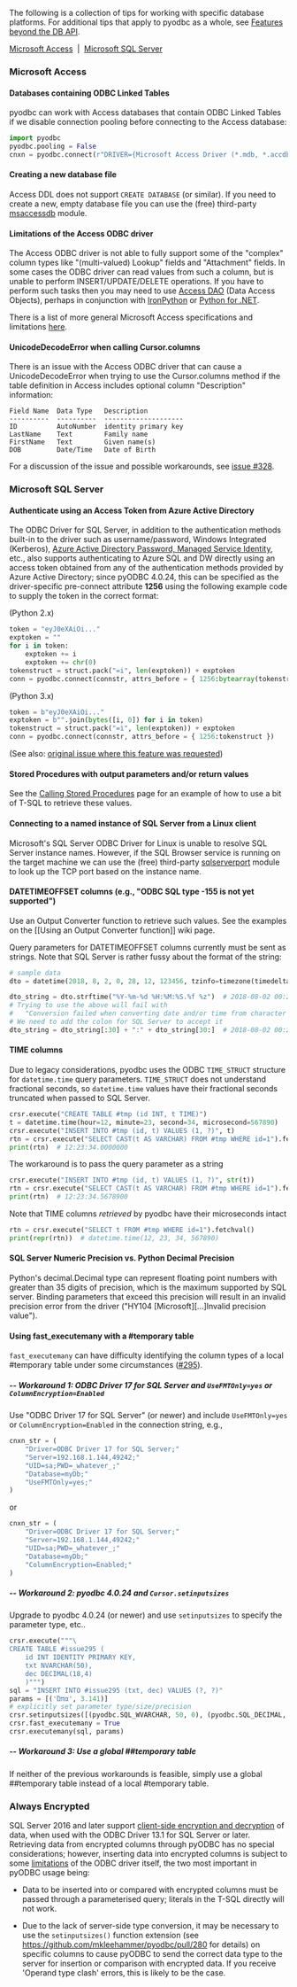 The following is a collection of tips for working with specific database platforms. For additional tips that apply to pyodbc as a whole, see [Features beyond the DB API](https://github.com/mkleehammer/pyodbc/wiki/Features-beyond-the-DB-API).

[Microsoft Access](#microsoft-access)&nbsp;&nbsp;|&nbsp;&nbsp;[Microsoft SQL Server](#microsoft-sql-server)

### Microsoft Access

#### Databases containing ODBC Linked Tables

pyodbc can work with Access databases that contain ODBC Linked Tables if we disable connection pooling before connecting to the Access database:

```python
import pyodbc
pyodbc.pooling = False
cnxn = pyodbc.connect(r"DRIVER={Microsoft Access Driver (*.mdb, *.accdb)};DBQ= ... ")
```

#### Creating a new database file

Access DDL does not support `CREATE DATABASE` (or similar). If you need to create a new, empty database file you can use the (free) third-party [msaccessdb](https://github.com/gordthompson/msaccessdb) module.

#### Limitations of the Access ODBC driver

The Access ODBC driver is not able to fully support some of the "complex" column types like "(multi-valued) Lookup" fields and "Attachment" fields. In some cases the ODBC driver can read values from such a column, but is unable to perform INSERT/UPDATE/DELETE operations. If you have to perform such tasks then you may need to use [Access DAO](https://msdn.microsoft.com/en-us/library/office/dn124645.aspx) (Data Access Objects), perhaps in conjunction with [IronPython](https://github.com/IronLanguages/main/releases) or [Python for .NET](http://pythonnet.github.io/).

There is a list of more general Microsoft Access specifications and limitations [here](http://office.microsoft.com/en-ca/access-help/access-2010-specifications-HA010341462.aspx).

#### UnicodeDecodeError when calling Cursor.columns

There is an issue with the Access ODBC driver that can cause a UnicodeDecodeError when trying to use the Cursor.columns method if the table definition in Access includes optional column "Description" information:

```
Field Name  Data Type   Description
----------  ----------  --------------------
ID          AutoNumber  identity primary key
LastName    Text        Family name
FirstName   Text        Given name(s)
DOB         Date/Time   Date of Birth
```

For a discussion of the issue and possible workarounds, see [issue #328](https://github.com/mkleehammer/pyodbc/issues/328).

### Microsoft SQL Server

#### Authenticate using an Access Token from Azure Active Directory 

The ODBC Driver for SQL Server, in addition to the authentication methods built-in to the driver such as username/password, Windows Integrated (Kerberos), [Azure Active Directory Password, Managed Service Identity](https://docs.microsoft.com/en-us/sql/connect/odbc/using-azure-active-directory), etc., also supports authenticating to Azure SQL and DW directly using an access token obtained from any of the authentication methods provided by Azure Active Directory; since pyODBC 4.0.24, this can be specified as the driver-specific pre-connect attribute **1256** using the following example code to supply the token in the correct format:

(Python 2.x)

```python
token = "eyJ0eXAiOi..."
exptoken = ""
for i in token:
    exptoken += i
    exptoken += chr(0)
tokenstruct = struct.pack("=i", len(exptoken)) + exptoken
conn = pyodbc.connect(connstr, attrs_before = { 1256:bytearray(tokenstruct) })
```

(Python 3.x)

```python
token = b"eyJ0eXAiOi..."
exptoken = b"".join(bytes([i, 0]) for i in token)
tokenstruct = struct.pack("=i", len(exptoken)) + exptoken
conn = pyodbc.connect(connstr, attrs_before = { 1256:tokenstruct })
```
(See also: [original issue where this feature was requested](https://github.com/mkleehammer/pyodbc/issues/228))

#### Stored Procedures with output parameters and/or return values

See the [Calling Stored Procedures](https://github.com/mkleehammer/pyodbc/wiki/Calling-Stored-Procedures) page for an example of how to use a bit of T-SQL to retrieve these values.

#### Connecting to a named instance of SQL Server from a Linux client

Microsoft's SQL Server ODBC Driver for Linux is unable to resolve SQL Server instance names. However, if the SQL Browser service is running on the target machine we can use the (free) third-party [sqlserverport](https://github.com/gordthompson/sqlserverport) module to look up the TCP port based on the instance name.

#### DATETIMEOFFSET columns (e.g., "ODBC SQL type -155 is not yet supported")

Use an Output Converter function to retrieve such values. See the examples on the [[Using an Output Converter function]] wiki page.

Query parameters for DATETIMEOFFSET columns currently must be sent as strings. Note that SQL Server is rather fussy about the format of the string:

```python
# sample data
dto = datetime(2018, 8, 2, 0, 28, 12, 123456, tzinfo=timezone(timedelta(hours=-6)))

dto_string = dto.strftime("%Y-%m-%d %H:%M:%S.%f %z")  # 2018-08-02 00:28:12.123456 -0600
# Trying to use the above will fail with
#   "Conversion failed when converting date and/or time from character string."
# We need to add the colon for SQL Server to accept it
dto_string = dto_string[:30] + ":" + dto_string[30:]  # 2018-08-02 00:28:12.123456 -06:00
```

#### TIME columns

Due to legacy considerations, pyodbc uses the ODBC `TIME_STRUCT` structure for `datetime.time` query parameters. `TIME_STRUCT` does not understand fractional seconds, so `datetime.time` values have their fractional seconds truncated when passed to SQL Server.

```python
crsr.execute("CREATE TABLE #tmp (id INT, t TIME)")
t = datetime.time(hour=12, minute=23, second=34, microsecond=567890)
crsr.execute("INSERT INTO #tmp (id, t) VALUES (1, ?)", t)
rtn = crsr.execute("SELECT CAST(t AS VARCHAR) FROM #tmp WHERE id=1").fetchval()
print(rtn)  # 12:23:34.0000000
```

The workaround is to pass the query parameter as a string

```python
crsr.execute("INSERT INTO #tmp (id, t) VALUES (1, ?)", str(t))
rtn = crsr.execute("SELECT CAST(t AS VARCHAR) FROM #tmp WHERE id=1").fetchval()
print(rtn)  # 12:23:34.5678900
```

Note that TIME columns *retrieved* by pyodbc have their microseconds intact

```python
rtn = crsr.execute("SELECT t FROM #tmp WHERE id=1").fetchval()
print(repr(rtn))  # datetime.time(12, 23, 34, 567890)
```


#### SQL Server Numeric Precision vs. Python Decimal Precision

Python's decimal.Decimal type can represent floating point numbers with greater than 35 digits of precision, which is the maximum supported by SQL server. Binding parameters that exceed this precision will result in an invalid precision error from the driver ("HY104 [Microsoft][...]Invalid precision value"). 

#### Using fast_executemany with a #temporary table

`fast_executemany` can have difficulty identifying the column types of a local #temporary table under some circumstances ([#295](https://github.com/mkleehammer/pyodbc/issues/295)). 


##### -- Workaround 1: ODBC Driver 17 for SQL Server and `UseFMTOnly=yes` or `ColumnEncryption=Enabled`

Use "ODBC Driver 17 for SQL Server" (or newer) and include `UseFMTOnly=yes` or `ColumnEncryption=Enabled` in the connection string, e.g.,

```python
cnxn_str = (
    "Driver=ODBC Driver 17 for SQL Server;"
    "Server=192.168.1.144,49242;"
    "UID=sa;PWD=_whatever_;"
    "Database=myDb;"
    "UseFMTOnly=yes;"
)
```

or

```python
cnxn_str = (
    "Driver=ODBC Driver 17 for SQL Server;"
    "Server=192.168.1.144,49242;"
    "UID=sa;PWD=_whatever_;"
    "Database=myDb;"
    "ColumnEncryption=Enabled;"
)
```

##### -- Workaround 2: pyodbc 4.0.24 and `Cursor.setinputsizes`

Upgrade to pyodbc 4.0.24 (or newer) and use `setinputsizes` to specify the parameter type, etc..

```python
crsr.execute("""\
CREATE TABLE #issue295 (
    id INT IDENTITY PRIMARY KEY, 
    txt NVARCHAR(50), 
    dec DECIMAL(18,4)
    )""")
sql = "INSERT INTO #issue295 (txt, dec) VALUES (?, ?)"
params = [('Ώπα', 3.141)]
# explicitly set parameter type/size/precision
crsr.setinputsizes([(pyodbc.SQL_WVARCHAR, 50, 0), (pyodbc.SQL_DECIMAL, 18, 4)])
crsr.fast_executemany = True
crsr.executemany(sql, params)
```

##### -- Workaround 3: Use a global ##temporary table

If neither of the previous workarounds is feasible, simply use a global ##temporary table instead of a local #temporary table.

### Always Encrypted

SQL Server 2016 and later support [client-side encryption and decryption](https://docs.microsoft.com/en-us/sql/relational-databases/security/encryption/always-encrypted-database-engine) of data, when used with the ODBC Driver 13.1 for SQL Server or later. Retrieving data from encrypted columns through pyODBC has no special considerations; however, inserting data into encrypted columns is subject to some [limitations](https://docs.microsoft.com/en-us/sql/connect/odbc/using-always-encrypted-with-the-odbc-driver) of the ODBC driver itself, the two most important in pyODBC usage being:

- Data to be inserted into or compared with encrypted columns must be passed through a parameterised query; literals in the T-SQL directly will not work.

- Due to the lack of server-side type conversion, it may be necessary to use the `setinputsizes()` function extension (see https://github.com/mkleehammer/pyodbc/pull/280 for details) on specific columns to cause pyODBC to send the correct data type to the server for insertion or comparison with encrypted data. If you receive 'Operand type clash' errors, this is likely to be the case.
